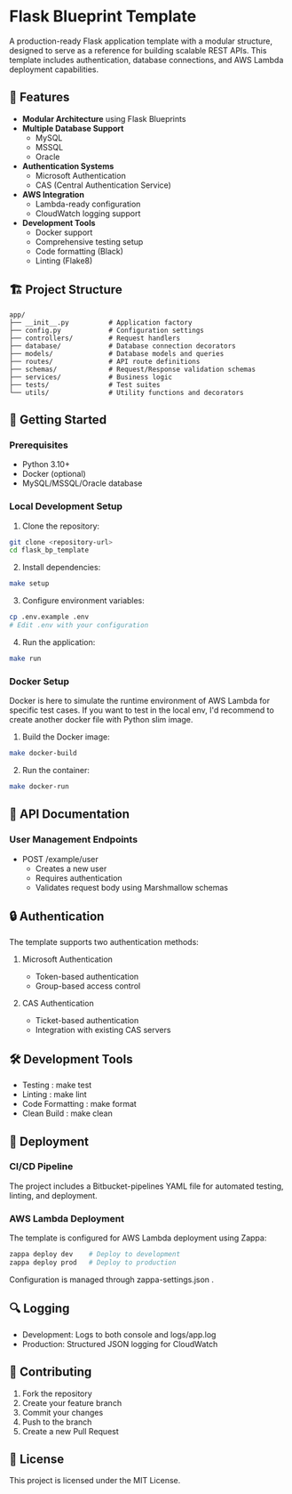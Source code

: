 # Flask Blueprint Template

A production-ready Flask application template with a modular structure, designed to serve as a reference for building scalable REST APIs. This template includes authentication, database connections, and AWS Lambda deployment capabilities.

## 🌟 Features

- **Modular Architecture** using Flask Blueprints
- **Multiple Database Support**
  - MySQL
  - MSSQL
  - Oracle
- **Authentication Systems**
  - Microsoft Authentication
  - CAS (Central Authentication Service)
- **AWS Integration**
  - Lambda-ready configuration
  - CloudWatch logging support
- **Development Tools**
  - Docker support
  - Comprehensive testing setup
  - Code formatting (Black)
  - Linting (Flake8)

## 🏗️ Project Structure

```plaintext
app/
├── __init__.py          # Application factory
├── config.py            # Configuration settings
├── controllers/         # Request handlers
├── database/            # Database connection decorators
├── models/              # Database models and queries
├── routes/              # API route definitions
├── schemas/             # Request/Response validation schemas
├── services/            # Business logic
├── tests/               # Test suites
└── utils/               # Utility functions and decorators
```

## 🚀 Getting Started

### Prerequisites

- Python 3.10+
- Docker (optional)
- MySQL/MSSQL/Oracle database

### Local Development Setup

1. Clone the repository:

```bash
git clone <repository-url>
cd flask_bp_template
```

2. Install dependencies:

```bash
make setup
```

3. Configure environment variables:

```bash
cp .env.example .env
# Edit .env with your configuration
```

4. Run the application:

```bash
make run
```

### Docker Setup

Docker is here to simulate the runtime environment of AWS Lambda for specific test cases. If you want to test in the local env, I'd recommend to create another docker file with Python slim image.

1. Build the Docker image:

```bash
make docker-build
```

2. Run the container:

```bash
make docker-run
```

## 📝 API Documentation

### User Management Endpoints

- POST /example/user
  - Creates a new user
  - Requires authentication
  - Validates request body using Marshmallow schemas

## 🔒 Authentication

The template supports two authentication methods:

1. Microsoft Authentication

   - Token-based authentication
   - Group-based access control

2. CAS Authentication

   - Ticket-based authentication
   - Integration with existing CAS servers

## 🛠️ Development Tools

- Testing : make test
- Linting : make lint
- Code Formatting : make format
- Clean Build : make clean

## 🚀 Deployment

### CI/CD Pipeline

The project includes a Bitbucket-pipelines YAML file for automated testing, linting, and deployment.

### AWS Lambda Deployment

The template is configured for AWS Lambda deployment using Zappa:

```bash
zappa deploy dev    # Deploy to development
zappa deploy prod   # Deploy to production
```

Configuration is managed through zappa-settings.json .

## 🔍 Logging

- Development: Logs to both console and logs/app.log
- Production: Structured JSON logging for CloudWatch

## 🤝 Contributing

1. Fork the repository
2. Create your feature branch
3. Commit your changes
4. Push to the branch
5. Create a new Pull Request

## 📄 License

This project is licensed under the MIT License.
